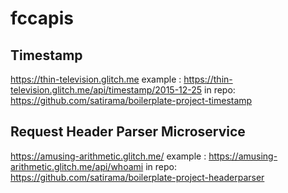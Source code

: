 # fccapis

## Timestamp
https://thin-television.glitch.me
example : https://thin-television.glitch.me/api/timestamp/2015-12-25
in repo: https://github.com/satirama/boilerplate-project-timestamp

## Request Header Parser Microservice
https://amusing-arithmetic.glitch.me/
example : https://amusing-arithmetic.glitch.me/api/whoami
in repo: https://github.com/satirama/boilerplate-project-headerparser
